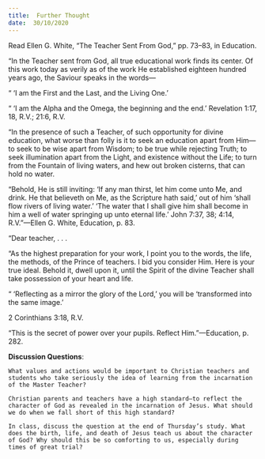 ```yaml
---
title:  Further Thought
date:  30/10/2020
---
```


Read Ellen G. White, “The Teacher Sent From God,” pp. 73–83, in Education.

“In the Teacher sent from God, all true educational work finds its center. Of this work today as verily as of the work He established eighteen hundred years ago, the Saviour speaks in the words—

“ ‘I am the First and the Last, and the Living One.’

“ ‘I am the Alpha and the Omega, the beginning and the end.’ Revelation 1:17, 18, R.V.; 21:6, R.V.

“In the presence of such a Teacher, of such opportunity for divine education, what worse than folly is it to seek an education apart from Him—to seek to be wise apart from Wisdom; to be true while rejecting Truth; to seek illumination apart from the Light, and existence without the Life; to turn from the Fountain of living waters, and hew out broken cisterns, that can hold no water.

“Behold, He is still inviting: ‘If any man thirst, let him come unto Me, and drink. He that believeth on Me, as the Scripture hath said,’ out of him ‘shall flow rivers of living water.’ ‘The water that I shall give him shall become in him a well of water springing up unto eternal life.’ John 7:37, 38; 4:14, R.V.”—Ellen G. White, Education, p. 83.

“Dear teacher, . . .

“As the highest preparation for your work, I point you to the words, the life, the methods, of the Prince of teachers. I bid you consider Him. Here is your true ideal. Behold it, dwell upon it, until the Spirit of the divine Teacher shall take possession of your heart and life.

“ ‘Reflecting as a mirror the glory of the Lord,’ you will be ‘transformed into the same image.’

2 Corinthians 3:18, R.V.

“This is the secret of power over your pupils. Reflect Him.”—Education, p. 282.

**Discussion Questions**:

`What values and actions would be important to Christian teachers and students who take seriously the idea of learning from the incarnation of the Master Teacher?`

`Christian parents and teachers have a high standard—to reflect the character of God as revealed in the incarnation of Jesus. What should we do when we fall short of this high standard?`

`In class, discuss the question at the end of Thursday’s study. What does the birth, life, and death of Jesus teach us about the character of God? Why should this be so comforting to us, especially during times of great trial?`